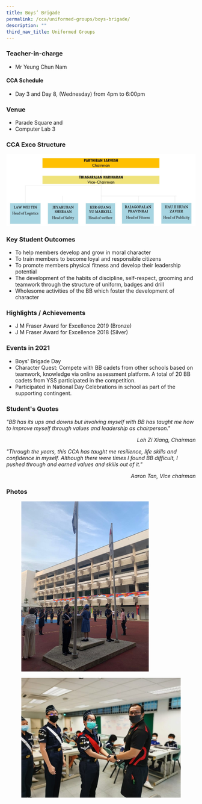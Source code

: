 ```yaml
---
title: Boys’ Brigade
permalink: /cca/uniformed-groups/boys-brigade/
description: ""
third_nav_title: Uniformed Groups
---
```

### Teacher-in-charge	
* Mr Yeung Chun Nam

#### CCA Schedule	
* Day 3 and Day 8, (Wednesday) from 4pm to 6:00pm

### Venue
* Parade Square and 
* Computer Lab 3

### CCA Exco Structure

![](/images/StudDevelopment/CCAs/UniformedGroups/BoysBrigade/Boys%20Brigade.jpeg)

### Key Student Outcomes

* To help members develop and grow in moral character
* To train members to become loyal and responsible citizens
* To promote members physical fitness and develop their leadership potential
* The development of the habits of discipline, self-respect, grooming and teamwork through the structure of uniform, badges and drill
* Wholesome activities of the BB which foster the development of character

### Highlights / Achievements

* J M Fraser Award for Excellence 2019 (Bronze)
* J M Fraser Award for Excellence 2018 (Silver)

### Events in 2021

* Boys' Brigade Day
* Character Quest: Compete with BB cadets from other schools based on teamwork, knowledge via online assessment platform. A total of 20 BB cadets from YSS participated in the competition.
* Participated in National Day Celebrations in school as part of the supporting contingent.

### Student's Quotes

<em>"BB has its ups and downs but involving myself with BB has taught me how to improve myself through values and leadership as chairperson."</em>
<div style="text-align: right;"><em>Loh Zi Xiang, Chairman</em></div>


<em>"Through the years, this CCA has taught me resilience, life skills and confidence in myself. Although there were times I found BB difficult, I pushed through and earned values and skills out of it."</em>
<div style="text-align: right;"><em>Aaron Tan, Vice chairman</em></div>


### Photos

<figure><img src="/images/StudDevelopment/CCAs/UniformedGroups/BoysBrigade/bb_1.jpg" style="width:80%"></figure>

<figure><img src="/images/StudDevelopment/CCAs/UniformedGroups/BoysBrigade/bb_2.jpg"></figure>